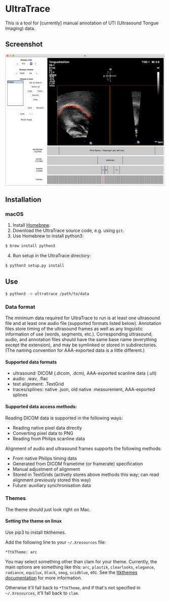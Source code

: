 # UltraTrace
This is a tool for [currently] manual annotation of UTI (Ultrasound Tongue Imaging) data.

## Screenshot
![Screenshot](screenshot.png)

## Installation

### macOS

1. Install [Homebrew](https://brew.sh).
2. Download the UltraTrace source code, e.g. using `git`.
3. Use Homebrew to install python3:
```bash
$ brew install python3
```
4. Run setup in the UltraTrace directory:
```bash
$ python3 setup.py install
```

## Use

```bash
$ python3 -m ultratrace /path/to/data
```

### Data format

The minimum data required for UltraTrace to run is at least one ultrasound file and at least one audio file (supported formats listed below).  Annotation files store timing of the ultrasound frames as well as any linguistic information of use (words, segments, etc.).  Corresponding ultrasound, audio, and annotation files should have the same base name (everything except the extension), and may be symlinked or stored in subdirectories.  (The naming convention for AAA-exported data is a little different.)

#### Supported data formats
* ultrasound: DICOM (.dicom, .dcm), AAA-exported scanline data (.ult)
* audio: .wav, .flac
* text alignment: .TextGrid
* traces/splines: native .json, old native .measurement, AAA-exported splines

#### Supported data access methods:
Reading DICOM data is supported in the following ways:
* Reading native pixel data directly
* Converting pixel data to PNG
* Reading from Philips scanline data

Alignment of audio and ultrasound frames supports the following methods:
* From native Philips timing data
* Generated from DICOM frametime (or framerate) specification
* Manual adjustment of alignment
* Stored in TextGrids (actively stores above methods this way; can read alignment previously stored this way)
* Future: auxiliary synchronisation data

### Themes

The theme should just look right on Mac.

#### Setting the theme on linux

Use pip3 to install ttkthemes.

Add the following line to your `~/.Xresources` file:

```
*TtkTheme: arc
```

You may select something other than clam for your theme.  Currently, the main options are something like this: `arc`, `plastik`, `clearlooks`, `elegance`, `radiance`, `equilux`, `black`, `smog`, `scidblue`, etc.  See the [ttkthemes documentation](https://ttkthemes.readthedocs.io/) for more information.

Otherwise it'll fall back to `*TtkTheme`, and if that's not specified in `~/.Xresources`, it'll fall back to `clam`.
